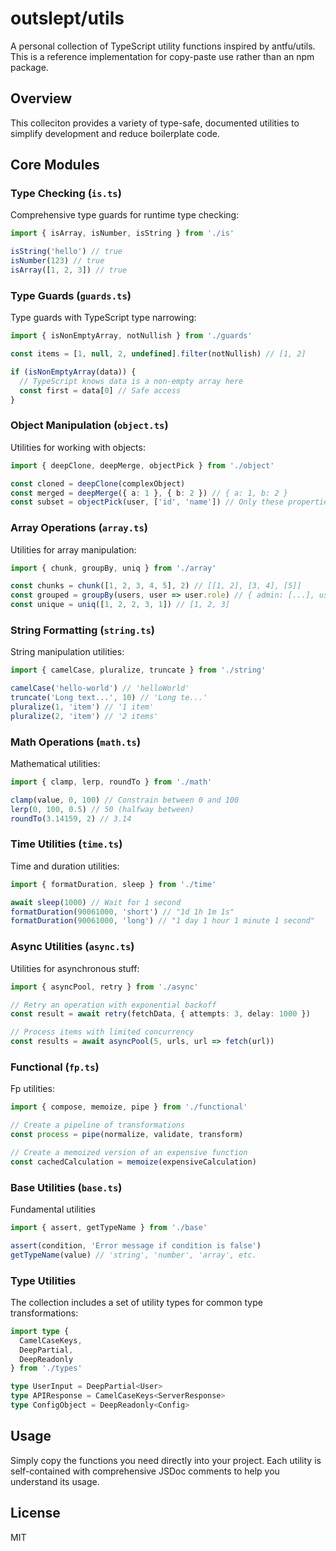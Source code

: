 # outslept/utils

A personal collection of TypeScript utility functions inspired by antfu/utils. This is a reference implementation for copy-paste use rather than an npm package.

## Overview

This colleciton provides a variety of type-safe, documented utilities to simplify development and reduce boilerplate code.

## Core Modules

### Type Checking (`is.ts`)

Comprehensive type guards for runtime type checking:

```ts
import { isArray, isNumber, isString } from './is'

isString('hello') // true
isNumber(123) // true
isArray([1, 2, 3]) // true
```

### Type Guards (`guards.ts`)

Type guards with TypeScript type narrowing:

```ts
import { isNonEmptyArray, notNullish } from './guards'

const items = [1, null, 2, undefined].filter(notNullish) // [1, 2]

if (isNonEmptyArray(data)) {
  // TypeScript knows data is a non-empty array here
  const first = data[0] // Safe access
}
```

### Object Manipulation (`object.ts`)

Utilities for working with objects:

```ts
import { deepClone, deepMerge, objectPick } from './object'

const cloned = deepClone(complexObject)
const merged = deepMerge({ a: 1 }, { b: 2 }) // { a: 1, b: 2 }
const subset = objectPick(user, ['id', 'name']) // Only these properties
```

### Array Operations (`array.ts`)

Utilities for array manipulation:

```ts
import { chunk, groupBy, uniq } from './array'

const chunks = chunk([1, 2, 3, 4, 5], 2) // [[1, 2], [3, 4], [5]]
const grouped = groupBy(users, user => user.role) // { admin: [...], user: [...] }
const unique = uniq([1, 2, 2, 3, 1]) // [1, 2, 3]
```

### String Formatting (`string.ts`)

String manipulation utilities:

```ts
import { camelCase, pluralize, truncate } from './string'

camelCase('hello-world') // 'helloWorld'
truncate('Long text...', 10) // 'Long te...'
pluralize(1, 'item') // '1 item'
pluralize(2, 'item') // '2 items'
```

### Math Operations (`math.ts`)

Mathematical utilities:

```ts
import { clamp, lerp, roundTo } from './math'

clamp(value, 0, 100) // Constrain between 0 and 100
lerp(0, 100, 0.5) // 50 (halfway between)
roundTo(3.14159, 2) // 3.14
```

### Time Utilities (`time.ts`)

Time and duration utilities:

```ts
import { formatDuration, sleep } from './time'

await sleep(1000) // Wait for 1 second
formatDuration(90061000, 'short') // "1d 1h 1m 1s"
formatDuration(90061000, 'long') // "1 day 1 hour 1 minute 1 second"
```

### Async Utilities (`async.ts`)

Utilities for asynchronous stuff:

```ts
import { asyncPool, retry } from './async'

// Retry an operation with exponential backoff
const result = await retry(fetchData, { attempts: 3, delay: 1000 })

// Process items with limited concurrency
const results = await asyncPool(5, urls, url => fetch(url))
```

### Functional (`fp.ts`)

Fp utilities:

```ts
import { compose, memoize, pipe } from './functional'

// Create a pipeline of transformations
const process = pipe(normalize, validate, transform)

// Create a memoized version of an expensive function
const cachedCalculation = memoize(expensiveCalculation)
```

### Base Utilities (`base.ts`)

Fundamental utilities

```ts
import { assert, getTypeName } from './base'

assert(condition, 'Error message if condition is false')
getTypeName(value) // 'string', 'number', 'array', etc.
```

### Type Utilities

The collection includes a set of utility types for common type transformations:

```ts
import type {
  CamelCaseKeys,
  DeepPartial,
  DeepReadonly
} from './types'

type UserInput = DeepPartial<User>
type APIResponse = CamelCaseKeys<ServerResponse>
type ConfigObject = DeepReadonly<Config>
```

## Usage

Simply copy the functions you need directly into your project. Each utility is self-contained with comprehensive JSDoc comments to help you understand its usage.

## License

MIT

```

```
